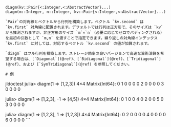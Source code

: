 ```
diagm(kv::Pair{<:Integer,<:AbstractVector}...)
diagm(m::Integer, n::Integer, kv::Pair{<:Integer,<:AbstractVector}...)

`Pair`の対角線とベクトルから行列を構築します。ベクトル `kv.second` は `kv.first` 対角線に配置されます。デフォルトでは行列は正方形で、そのサイズは `kv` から推測されますが、非正方形のサイズ `m`×`n`（必要に応じてゼロでパディングされる）を最初の引数として `m,n` を渡すことで指定できます。繰り返しの対角線インデックス `kv.first` に対しては、対応するベクトル `kv.second` の値が加算されます。

`diagm` はフル行列を構築します。ストレージ効率の良いバージョンで高速な算術演算を希望する場合は、[`Diagonal`](@ref)、[`Bidiagonal`](@ref)、[`Tridiagonal`](@ref)、および [`SymTridiagonal`](@ref) を参照してください。

# 例

```

jldoctest julia> diagm(1 => [1,2,3]) 4×4 Matrix{Int64}:  0  1  0  0  0  0  2  0  0  0  0  3  0  0  0  0

julia> diagm(1 => [1,2,3], -1 => [4,5]) 4×4 Matrix{Int64}:  0  1  0  0  4  0  2  0  0  5  0  3  0  0  0  0

julia> diagm(1 => [1,2,3], 1 => [1,2,3]) 4×4 Matrix{Int64}:  0  2  0  0  0  0  4  0  0  0  0  6  0  0  0  0 ```
